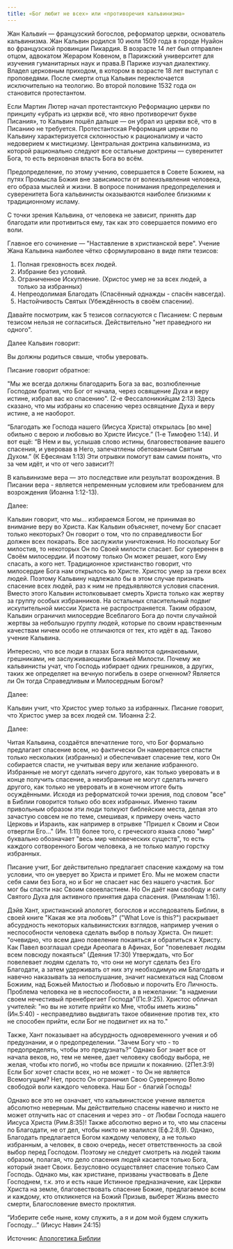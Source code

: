 ```yaml
---
title: «Бог любит не всех» или «противоречия кальвинизма»
---
```


Жан Кальви́н — французский богослов, реформатор церкви, основатель кальвинизма. Жан Кальвин родился 10 июля 1509 года в городе Нуайон во французской провинции Пикардия. В возрасте 14 лет был отправлен отцом, адвокатом Жераром Ковеном, в Парижский университет для изучения гуманитарных наук и права.В Париже изучал диалектику. Владел церковным приходом, в котором в возрасте 18 лет выступал с проповедями. После смерти отца Кальвин переключается исключительно на теологию. Во второй половине 1532 года он становится протестантом.

Если Мартин Лютер начал протестантскую Реформацию церкви по принципу «убрать из церкви всё, что явно противоречит букве Писания», то Кальвин пошёл дальше — он убрал из церкви всё, что в Писанию не требуется. Протестантская Реформация церкви по Кальвину характеризуется склонностью к рационализму и часто недоверием к мистицизму. Центральная доктрина кальвинизма, из которой рационально следуют все остальные доктрины — суверенитет Бога, то есть верховная власть Бога во всём.

Предопределение, по этому учению, совершается в Совете Божием, на путях Промысла Божия вне зависимости от волеизъявления человека, его образа мыслей и жизни. В вопросе понимания предопределения и суверенитета Бога кальвинисты оказываются наиболее близкими к традиционному исламу.

С точки зрения Кальвина, от человека не зависит, принять дар благодати или противиться ему, так как это совершается помимо его воли.

Главное его сочинение — "Наставление в христианской вере". Учение Жана Кальвина наиболее чётко сформулировано в виде пяти тезисов:

1. Полная греховность всех людей.
2. Избрание без условий.
3. Ограниченное Искупление. (Христос умер не за всех людей, а только за избранных)
4. Непреодолимая Благодать (Спасённый однажды - спасён навсегда).
5. Настойчивость Святых (Убеждённость в своём спасении).

Давайте посмотрим, как 5 тезисов согласуются с Писанием:
С первым тезисом нельзя не согласиться. Действительно "нет праведного ни одного".

Далее Кальвин говорит:

Вы должны родиться свыше, чтобы уверовать.

Писание говорит обратное:

"Мы же всегда должны благодарить Бога за вас, возлюбленные Господом братия, что Бог от начала, через освящение Духа и веру истине, избрал вас ко спасению". (2-е Фессалоникийцам 2:13) Здесь сказано, что мы избраны ко спасению через освящение Духа и веру истине, а не наоборот.

“Благодать же Господа нашего (Иисуса Христа) открылась [во мне] обильно с верою и любовью во Христе Иисусе.” (1-е Тимофею 1:14).
И вот ещё: “В Нем и вы, услышав слово истины, благовествование вашего спасения, и уверовав в Него, запечатлены обетованным Святым Духом.” (К Ефесянам 1:13) Эти отрывки помогут вам самим понять, что за чем идёт, и что от чего зависит?!

В кальвинизме вера — это последствие или результат возрождения.
В Писании вера - является непременным условием или требованием для возрождения (Иоанна 1:12-13).

Далее:

Кальвин говорит, что мы...
избираемся Богом, не принимая во внимание веру во Христа. Как Кальвин объясняет, почему Бог спасает только некоторых? Он говорит о том, что по справедливости Бог должен всех покарать. Все заслужили уничтожения. Но поскольку Бог милостив, то некоторых Он по Своей милости спасает. Бог суверенен в Своём милосердии. И поэтому только Он может решает, кого Ему спасать, а кого нет. Традиционное христианство говорит, что милосердие Бога нам открылось во Христе. Христос умер за грехи всех людей. Поэтому Кальвину надлежало бы в этом случае признать спасение всех людей, раз к ним не предъявляются условия спасения. Вместо этого Кальвин истолковывает смерть Христа только как жертву за группу особых избранников. На остальных спасительный подвиг искупительной миссии Христа не распространяется. Таким образом, Кальвин ограничил милосердие Всеблагого Бога до почти случайной жертвы за небольшую группу людей, которые по своим нравственным качествам ничем особо не отличаются от тех, кто идёт в ад. Таково учение Кальвина.

Интересно, что все люди в глазах Бога являются одинаковыми, грешниками, не заслуживающими Божьей Милости. Почему же кальвинисты учат, что Господь избирает одних грешников, а других, таких же определяет на вечную погибель в озере огненном? Является ли Он тогда Справедливым и Милосердным Богом?

Далее:

Кальвин учит, что Христос умер только за избранных.
Писание говорит, что Христос умер за всех людей см. 1Иоанна 2:2.

Далее:

Читая Кальвина, создаётся впечатление того, что Бог формально предлагает спасение всем, но фактически Он намеревается спасти только нескольких (избранных) и обеспечивает спасение тем, кого Он собирается спасти, не учитывая веру или желание избранного. Избранные не могут сделать ничего другого, как только уверовать и в конце получить спасение, а неизбранные не могут сделать ничего другого, как только не уверовать и в конечном итоге быть осуждёнными. Исходя из реформатской точки зрения, под словом "все" в Библии говорится только обо всех избранных. Именно таким привольным образом эти люди толкуют библейские места, делая это зачастую совсем не по теме, смешивая, к примеру очень часто Церковь и Израиль, как например в отрывке "Пришел к Своим и Свои отвергли Его..." (Ин. 1:11) более того, с греческого языка слово "мир" буквально обозначает "весь мир человеческих существ", то есть каждого сотворенного Богом человека, а не только малую горстку избранных.

Писание учит, Бог действительно предлагает спасение каждому на том условии, что он уверует во Христа и примет Его. Мы не можем спасти себя сами без Бога, но и Бог не спасает нас без нашего участия. Бог мог бы спасти нас Своим своевластием. Но Он даёт нам свободу и силу Святого Духа для активного принятия дара спасения.
(Римлянам 1:16).

Дэйв Хант, христианский апологет, богослов и исследователь Библии, в своей книге "Какая же эта любовь?" ("What Love is this?") раскрывает абсурдность некоторых кальвинистских взглядов, например учения о неспособности человека сделать выбор в пользу Христа. Он пишет: "очевидно, что всем дано повеление покаяться и обратиться к Христу. Как Павел возглашал среди Ареопага в Афинах, Бог "повелевает людям всем повсюду покаяться" (Деяния 17:30) Утверждать, что Бог повелевает людям сделать то, что они не могут сделать без Его Благодати, а затем удерживать от них эту необходимую им Благодать и навечно наказывать за непослушание, значит насмехаться над Словом Божиим, над Божьей Милостью и Любовью и порочить Его Личность. Проблема человека не в неспособности, а в нежелании: "в надмении своем нечестивый пренебрегает Господа"(Пс.9:25). Христос обличал учителей: "но вы не хотите прийти ко Мне, чтобы иметь жизнь" (Ин.5:40) - несправедливо выдвигать такое обвинение против тех, кто не способен прийти, если Бог не подвигнет их на то."

Также, Хант показывает на абсурдность одновременного учения и об предузнании, и о предопределении. "Зачем Богу что - то предопределять, чтобы это предузнать?" Однако Бог знает все от начала веков, но, тем не менее, дает человеку свободу выбора, не желая, чтобы кто погиб, но чтобы все пришли к покаянию. (2Пет.3:9) Если Бог хочет спасти всех, но не может - то Он не является Всемогущим? Нет, просто Он ограничил Свою Суверенную Волю свободой воли каждого человека. Наш Бог - благий Господь!

Однако все это не означает, что кальвинистское учение является абсолютно неверным. Мы действительно спасены навечно и никто не может отлучить нас от спасения и через это - от Любви Господа нашего Иисуса Христа (Рим.8:35)! Также абсолютно верно и то, что мы спасены по Благодати, не от дел, чтобы никто не хвалился (Еф.2:8,9). Однако, Благодать предлагается Богом каждому человеку, а не только избранным, а человек, в свою очередь, несет ответственность за свой выбор перед Господом. Поэтому не следует смотреть на людей таким образом, полагая, что дело спасения людей касается только Бога, который знает Своих. Безусловно осуществляет спасение только Сам Господь. Однако мы, как христиане, призваны участвовать в Деле Господнем, т.к. это и есть наше Истинное предназначение, как Церкви Христа на земле, благовествовать спасение Божие, предлагаемое всем и каждому, кто откликнется на Божий Призыв, выберет Жизнь вместо смерти, Благословение вместо проклятия.

“Изберите себе ныне, кому служить, а я и дом мой будем служить Господу...” (Иисус Навин 24:15)

Источник: [Апологетика Библии][1] 

[1]: https://bibleap.com
